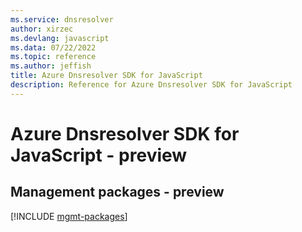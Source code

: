 ```yaml
---
ms.service: dnsresolver
author: xirzec
ms.devlang: javascript
ms.data: 07/22/2022
ms.topic: reference
ms.author: jeffish
title: Azure Dnsresolver SDK for JavaScript
description: Reference for Azure Dnsresolver SDK for JavaScript
---
```

# Azure Dnsresolver SDK for JavaScript - preview

## Management packages - preview
[!INCLUDE [mgmt-packages](dnsresolver-mgmt-index.md)]